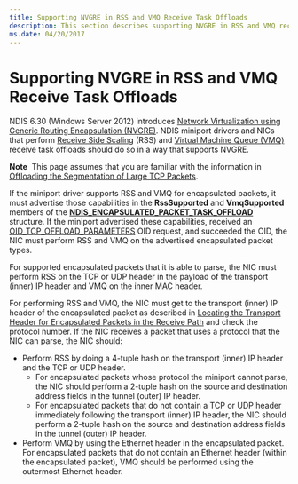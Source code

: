 ```yaml
---
title: Supporting NVGRE in RSS and VMQ Receive Task Offloads
description: This section describes supporting NVGRE in RSS and VMQ receive task offloads
ms.date: 04/20/2017
---
```


# Supporting NVGRE in RSS and VMQ Receive Task Offloads


NDIS 6.30 (Windows Server 2012) introduces [Network Virtualization using Generic Routing Encapsulation (NVGRE)](network-virtualization-using-generic-routing-encapsulation--nvgre--task-offload.md). NDIS miniport drivers and NICs that perform [Receive Side Scaling](receive-scaling.md) (RSS) and [Virtual Machine Queue (VMQ)](virtual-machine-queue--vmq-.md) receive task offloads should do so in a way that supports NVGRE.

**Note**  This page assumes that you are familiar with the information in [Offloading the Segmentation of Large TCP Packets](offloading-the-segmentation-of-large-tcp-packets.md).

 

If the miniport driver supports RSS and VMQ for encapsulated packets, it must advertise those capabilities in the **RssSupported** and **VmqSupported** members of the [**NDIS\_ENCAPSULATED\_PACKET\_TASK\_OFFLOAD**](/windows-hardware/drivers/ddi/ntddndis/ns-ntddndis-_ndis_encapsulated_packet_task_offload) structure. If the miniport advertised these capabilities, received an [OID\_TCP\_OFFLOAD\_PARAMETERS](./oid-tcp-offload-parameters.md) OID request, and succeeded the OID, the NIC must perform RSS and VMQ on the advertised encapsulated packet types.

For supported encapsulated packets that it is able to parse, the NIC must perform RSS on the TCP or UDP header in the payload of the transport (inner) IP header and VMQ on the inner MAC header.

For performing RSS and VMQ, the NIC must get to the transport (inner) IP header of the encapsulated packet as described in [Locating the Transport Header for Encapsulated Packets in the Receive Path](locating-the-transport-header-for-encapsulaged-packets-in-the-receive-path.md) and check the protocol number. If the NIC receives a packet that uses a protocol that the NIC can parse, the NIC should:

-   Perform RSS by doing a 4-tuple hash on the transport (inner) IP header and the TCP or UDP header.
    -   For encapsulated packets whose protocol the miniport cannot parse, the NIC should perform a 2-tuple hash on the source and destination address fields in the tunnel (outer) IP header.
    -   For encapsulated packets that do not contain a TCP or UDP header immediately following the transport (inner) IP header, the NIC should perform a 2-tuple hash on the source and destination address fields in the tunnel (outer) IP header.
-   Perform VMQ by using the Ethernet header in the encapsulated packet. For encapsulated packets that do not contain an Ethernet header (within the encapsulated packet), VMQ should be performed using the outermost Ethernet header.

 

